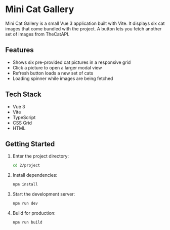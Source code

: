 # Mini Cat Gallery

Mini Cat Gallery is a small Vue 3 application built with Vite. It displays six cat images that come bundled with the project. A button lets you fetch another set of images from TheCatAPI.

## Features
- Shows six pre-provided cat pictures in a responsive grid
- Click a picture to open a larger modal view
- Refresh button loads a new set of cats
- Loading spinner while images are being fetched

## Tech Stack
- Vue 3
- Vite
- TypeScript
- CSS Grid
- HTML

## Getting Started
1. Enter the project directory:
   ```bash
   cd 2/project
   ```
2. Install dependencies:
   ```bash
   npm install
   ```
3. Start the development server:
   ```bash
   npm run dev
   ```
4. Build for production:
   ```bash
   npm run build
   ```
